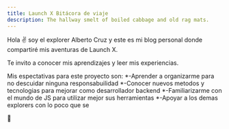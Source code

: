 ```yaml
---
title: Launch X Bitácora de viaje
description: The hallway smelt of boiled cabbage and old rag mats.
---
```


Hola ✌️  soy el explorer Alberto Cruz y este es mi blog personal donde compartiré mis aventuras de Launch X.

Te invito a conocer mis aprendizajes y leer mis experiencias.

Mis espectativas para este proyecto son:
*-Aprender a organizarme para no descuidar ninguna responsabuilidad
*-Conocer nuevos metodos y tecnologias para mejorar como desarrollador backend
*-Familiarizarme con el mundo de JS para utilizar mejor sus herramientas
*-Apoyar a los demas explorers con lo poco que se

🚀
